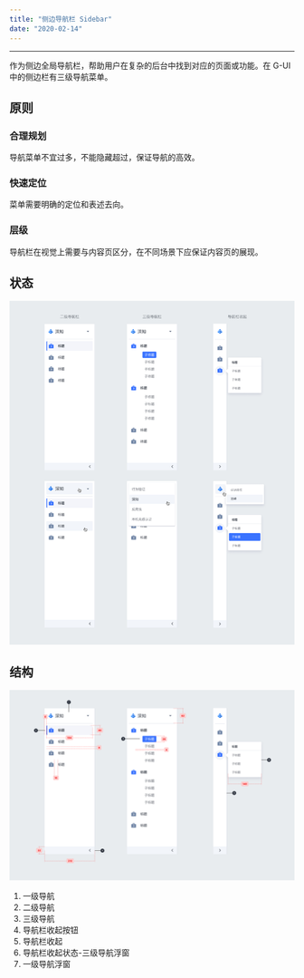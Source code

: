 ```yaml
---
title: "侧边导航栏 Sidebar"
date: "2020-02-14"
---
```


---

作为侧边全局导航栏，帮助用户在复杂的后台中找到对应的页面或功能。在 G-UI 中的侧边栏有三级导航菜单。

## 原则

### 合理规划

导航菜单不宜过多，不能隐藏超过，保证导航的高效。

### 快速定位

菜单需要明确的定位和表述去向。

### 层级

导航栏在视觉上需要与内容页区分，在不同场景下应保证内容页的展现。

## 状态

![sidebar-1](./sidebar-1.jpg)

## 结构

![sidebar-2](./sidebar-2.jpg)

1. 一级导航
2. 二级导航
3. 三级导航
4. 导航栏收起按钮
5. 导航栏收起
6. 导航栏收起状态-三级导航浮窗
7. 一级导航浮窗